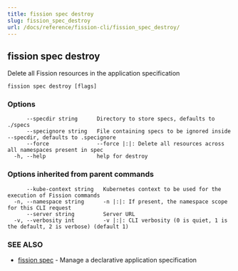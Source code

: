 ```yaml
---
title: fission spec destroy
slug: fission_spec_destroy
url: /docs/reference/fission-cli/fission_spec_destroy/
---
```

## fission spec destroy

Delete all Fission resources in the application specification

```
fission spec destroy [flags]
```

### Options

```
      --specdir string      Directory to store specs, defaults to ./specs
      --specignore string   File containing specs to be ignored inside --specdir, defaults to .specignore
      --force               --force |:|: Delete all resources across all namespaces present in spec
  -h, --help                help for destroy
```

### Options inherited from parent commands

```
      --kube-context string   Kubernetes context to be used for the execution of Fission commands
  -n, --namespace string      -n |:|: If present, the namespace scope for this CLI request
      --server string         Server URL
  -v, --verbosity int         -v |:|: CLI verbosity (0 is quiet, 1 is the default, 2 is verbose) (default 1)
```

### SEE ALSO

* [fission spec](/docs/reference/fission-cli/fission_spec/)	 - Manage a declarative application specification


